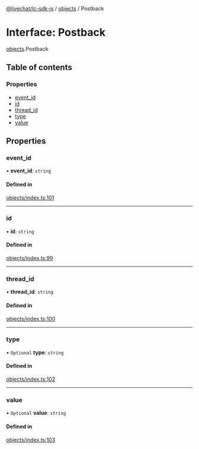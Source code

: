 [@livechat/lc-sdk-js](../README.md) / [objects](../modules/objects.md) / Postback

# Interface: Postback

[objects](../modules/objects.md).Postback

## Table of contents

### Properties

- [event\_id](objects.Postback.md#event_id)
- [id](objects.Postback.md#id)
- [thread\_id](objects.Postback.md#thread_id)
- [type](objects.Postback.md#type)
- [value](objects.Postback.md#value)

## Properties

### event\_id

• **event\_id**: `string`

#### Defined in

[objects/index.ts:101](https://github.com/livechat/lc-sdk-js/blob/4da1eb6/src/objects/index.ts#L101)

___

### id

• **id**: `string`

#### Defined in

[objects/index.ts:99](https://github.com/livechat/lc-sdk-js/blob/4da1eb6/src/objects/index.ts#L99)

___

### thread\_id

• **thread\_id**: `string`

#### Defined in

[objects/index.ts:100](https://github.com/livechat/lc-sdk-js/blob/4da1eb6/src/objects/index.ts#L100)

___

### type

• `Optional` **type**: `string`

#### Defined in

[objects/index.ts:102](https://github.com/livechat/lc-sdk-js/blob/4da1eb6/src/objects/index.ts#L102)

___

### value

• `Optional` **value**: `string`

#### Defined in

[objects/index.ts:103](https://github.com/livechat/lc-sdk-js/blob/4da1eb6/src/objects/index.ts#L103)
